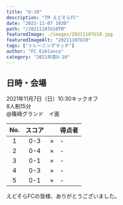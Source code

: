 ```yaml
---
title: "U-10"
description: "TM えどそらFC"
date: "2021-11-07 1030"
path: "/20211107U10TM"
featuredImage: ./images/20211107U10.jpg
featuredImageAlt: "20211107U10"
tags: ["トレーニングマッチ"]
author: "FC Esblanco"
category: "2021年度U-10"
---
```


## 日時・会場

2021年11月7日（日）10:30キックオフ  
8人制15分  
@篠崎グランド　イ面

| No.| スコア |   | 得点者  |
|:--:|:------:|:-:|:--------|
| 1  | 0-3 | × |- |
| 2  | 0-4 | × |- |
| 3  | 0-1 | × |- |
| 4  | 0-3 | × |- |
| 5  | 0-1 | × |- |

えどそらFCの皆様、ありがとうございました。
